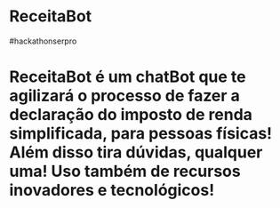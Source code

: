 # ReceitaBot
#hackathonserpro
# ReceitaBot é um chatBot que te agilizará o processo de fazer a declaração do imposto de renda simplificada, para pessoas físicas! Além disso tira dúvidas, qualquer uma! Uso também de recursos inovadores e tecnológicos!
